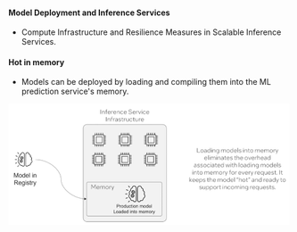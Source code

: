 #### Model Deployment and Inference Services 

- Compute Infrastructure and Resilience Measures in Scalable Inference Services. 


#### Hot in memory 
- Models can be deployed by loading and compiling them into the ML prediction service's memory. 

![alt text](hotmodel.png)


